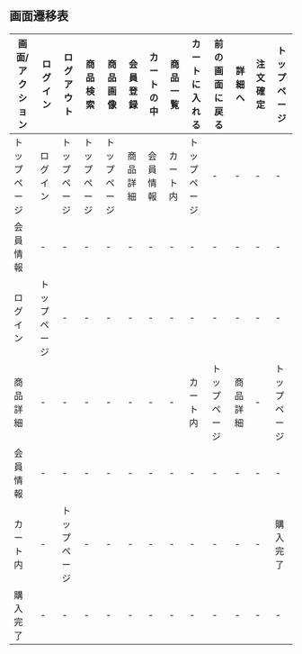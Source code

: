 ## 画面遷移表

|画面/アクション|ログイン|ログアウト|商品検索|商品画像|会員登録|カートの中|商品一覧|カートに入れる|前の画面に戻る|詳細へ|注文確定|トップページ|
|-------------|-------|---------|-------|-------|-------|---------|-------|-------------|------------|------|------|-----------|
|トップページ|ログイン|トップページ|トップページ|トップページ|商品詳細|会員情報|カート内|トップページ|-|-|-|-|トップページ|
|会員情報|-|-|-|-|-|-|-|-|-|-|-|-|トップページ|
|ログイン|トップページ|-|-|-|-|-|-|-|-|-|-|-|-|トップページ|
|商品詳細|-|-|-|-|-|-|-|カート内|トップページ|商品詳細|-|トップページ|
|会員情報|-|-|-|-|-|-|-|-|-|-|-|-|トップページ|
|カート内|-|トップページ|-|-|-|-|-|-|-|-|-|購入完了|トップページ|
|購入完了|-|-|-|-|-|-|-|-|-|-|-|-|トップページ|
